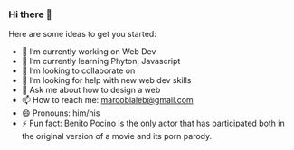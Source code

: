 ### Hi there 👋



Here are some ideas to get you started:

- 🔭 I’m currently working on Web Dev
- 🌱 I’m currently learning Phyton, Javascript
- 👯 I’m looking to collaborate on 
- 🤔 I’m looking for help with new web dev skills
- 💬 Ask me about how to design a web
- 📫 How to reach me: marcoblaleb@gmail.com
- 😄 Pronouns: him/his
- ⚡ Fun fact: Benito Pocino is the only actor that has participated both in the original version of a movie and its porn parody. 

